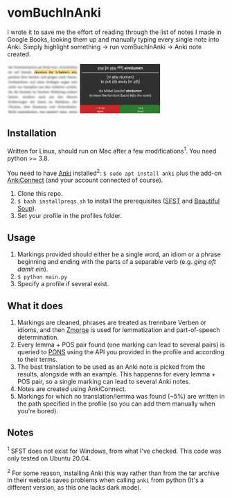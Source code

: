 # vomBuchInAnki
I wrote it to save me the effort of reading through the list of notes I made in Google Books, looking them up and manually typing every single note into Anki. Simply highlight something -> run vomBuchInAnki -> Anki note created.

<img src="/example.png" alt="Example" width="70%" height="70%">

## Installation
Written for Linux, should run on Mac after a few modifications<sup>1</sup>. You need python >= 3.8.

You need to have [Anki](https://apps.ankiweb.net/#download) installed<sup>2</sup>: `$ sudo apt install anki` plus the add-on [AnkiConnect](https://ankiweb.net/shared/info/2055492159) (and your account connected of course).
 
 1. Clone this repo.
 1. `$ bash installpreqs.sh` to install the prerequisites ([SFST](https://www.cis.uni-muenchen.de/~schmid/tools/SFST/) and [Beautiful Soup](https://www.crummy.com/software/BeautifulSoup/)).
 1. Set your profile in the profiles folder.
 
 ## Usage
 1. Markings provided should either be a single word, an idiom or a phrase beginning and ending with the parts of a separable verb (e.g. _ging oft damit ein_).
 1. `$ python main.py`
 1. Specify a profile if several exist.

## What it does
1. Markings are cleaned, phrases are treated as trennbare Verben or idioms, and then [Zmorge](https://pub.cl.uzh.ch/users/sennrich/zmorge/) is used for lemmatization and part-of-speech determination.
1. Every lemma + POS pair found (one marking can lead to several pairs) is queried to [PONS](https://en.pons.com/p/online-dictionary/developers/api) using the API you provided in the profile and according to their terms.
1. The best translation to be used as an Anki note is picked from the results, alongside with an example. This happenns for every lemma + POS pair, so a single marking can lead to several Anki notes.
1. Notes are created using AnkiConnect.
1. Markings for which no translation/lemma was found (~5%) are written in the path specified in the profile (so you can add them manually when you're bored).

## Notes
<sup>1</sup> SFST does not exist for Windows, from what I've checked. This code was only tested on Ubuntu 20.04.

<sup>2</sup> For some reason, installing Anki this way rather than from the tar archive in their website saves problems when calling `anki` from python (It's a different version, as this one lacks dark mode).
